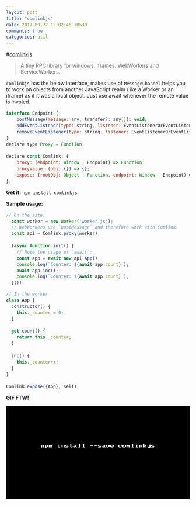 ```yaml
---
layout: post
title: "comlinkjs"
date: 2017-09-22 12:02:46 +0530
comments: true
categories: util 
---
```


#[comlinkjs](https://www.npmjs.com/package/comlinkjs)
> A tiny RPC library for windows, iframes, WebWorkers and ServiceWorkers.

`comlinkjs` has the below interface, makes use of `MessageChannel` helps you to work on objects from another JavaScript realm (like a Worker or an iframe) as if it was a local object. Just use await whenever the remote value is involed.

```js
interface Endpoint {
    postMessage(message: any, transfer?: any[]): void;
    addEventListener(type: string, listener: EventListenerOrEventListenerObject, options?: {}): void;
    removeEventListener(type: string, listener: EventListenerOrEventListenerObject, options?: {}): void;
}
declare type Proxy = Function;

declare const Comlink: {
    proxy: (endpoint: Window | Endpoint) => Function;
    proxyValue: (obj: {}) => {};
    expose: (rootObj: Object | Function, endpoint: Window | Endpoint) => void;
};
```

__Get it:__ `npm install comlinkjs`

__Sample usage:__


```js
// On the site:
  const worker = new Worker('worker.js');
  // WebWorkers use `postMessage` and therefore work with Comlink.
  const api = Comlink.proxy(worker);
 
  (async function init() {
    // Note the usage of `await`:
    const app = await new api.App();
    console.log(`Counter: ${await app.count}`);
    await app.inc();
    console.log(`Counter: ${await app.count}`);
  }());
```

```js
// In the worker
class App {
  constructor() {
    this._counter = 0;
  }
 
  get count() {
    return this._counter;
  }
 
  inc() {
    this._counter++;
  }
}
 
Comlink.expose({App}, self);
```

__GIF FTW!__

![comlinkjs](/images/comlinkjs/comlinkjs.gif)

